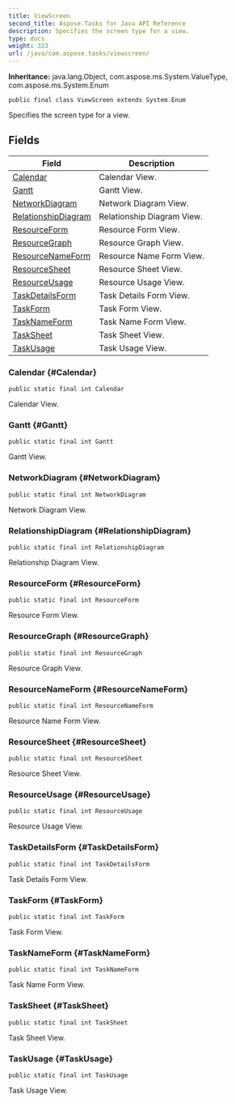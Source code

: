 ```yaml
---
title: ViewScreen
second_title: Aspose.Tasks for Java API Reference
description: Specifies the screen type for a view.
type: docs
weight: 323
url: /java/com.aspose.tasks/viewscreen/
---
```


**Inheritance:**
java.lang.Object, com.aspose.ms.System.ValueType, com.aspose.ms.System.Enum
```
public final class ViewScreen extends System.Enum
```

Specifies the screen type for a view.
## Fields

| Field | Description |
| --- | --- |
| [Calendar](#Calendar) | Calendar View. |
| [Gantt](#Gantt) | Gantt View. |
| [NetworkDiagram](#NetworkDiagram) | Network Diagram View. |
| [RelationshipDiagram](#RelationshipDiagram) | Relationship Diagram View. |
| [ResourceForm](#ResourceForm) | Resource Form View. |
| [ResourceGraph](#ResourceGraph) | Resource Graph View. |
| [ResourceNameForm](#ResourceNameForm) | Resource Name Form View. |
| [ResourceSheet](#ResourceSheet) | Resource Sheet View. |
| [ResourceUsage](#ResourceUsage) | Resource Usage View. |
| [TaskDetailsForm](#TaskDetailsForm) | Task Details Form View. |
| [TaskForm](#TaskForm) | Task Form View. |
| [TaskNameForm](#TaskNameForm) | Task Name Form View. |
| [TaskSheet](#TaskSheet) | Task Sheet View. |
| [TaskUsage](#TaskUsage) | Task Usage View. |
### Calendar {#Calendar}
```
public static final int Calendar
```


Calendar View.

### Gantt {#Gantt}
```
public static final int Gantt
```


Gantt View.

### NetworkDiagram {#NetworkDiagram}
```
public static final int NetworkDiagram
```


Network Diagram View.

### RelationshipDiagram {#RelationshipDiagram}
```
public static final int RelationshipDiagram
```


Relationship Diagram View.

### ResourceForm {#ResourceForm}
```
public static final int ResourceForm
```


Resource Form View.

### ResourceGraph {#ResourceGraph}
```
public static final int ResourceGraph
```


Resource Graph View.

### ResourceNameForm {#ResourceNameForm}
```
public static final int ResourceNameForm
```


Resource Name Form View.

### ResourceSheet {#ResourceSheet}
```
public static final int ResourceSheet
```


Resource Sheet View.

### ResourceUsage {#ResourceUsage}
```
public static final int ResourceUsage
```


Resource Usage View.

### TaskDetailsForm {#TaskDetailsForm}
```
public static final int TaskDetailsForm
```


Task Details Form View.

### TaskForm {#TaskForm}
```
public static final int TaskForm
```


Task Form View.

### TaskNameForm {#TaskNameForm}
```
public static final int TaskNameForm
```


Task Name Form View.

### TaskSheet {#TaskSheet}
```
public static final int TaskSheet
```


Task Sheet View.

### TaskUsage {#TaskUsage}
```
public static final int TaskUsage
```


Task Usage View.

